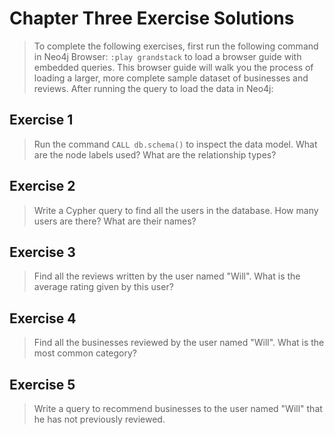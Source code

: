 # Chapter Three Exercise Solutions

> To complete the following exercises, first run the following command in Neo4j Browser: `:play grandstack` to load a browser guide with embedded queries. This browser guide will walk you the process of loading a larger, more complete sample dataset of businesses and reviews. After running the query to load the data in Neo4j:

## Exercise 1

> Run the command `CALL db.schema()` to inspect the data model. What are the node labels used? What are the relationship types?

## Exercise 2

> Write a Cypher query to find all the users in the database. How many users are there? What are their names?

## Exercise 3

> Find all the reviews written by the user named "Will". What is the average rating given by this user?

## Exercise 4

> Find all the businesses reviewed by the user named "Will". What is the most common category? 

## Exercise 5

> Write a query to recommend businesses to the user named "Will" that he has not previously reviewed.

